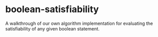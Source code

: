 # boolean-satisfiability
A walkthrough of our own algorithm implementation for evaluating the satisfiability of any given boolean statement.
